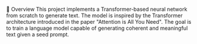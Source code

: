 📌 Overview
This project implements a Transformer-based neural network from scratch to generate text. The model is inspired by the Transformer architecture introduced in the paper "Attention is All You Need". The goal is to train a language model capable of generating coherent and meaningful text given a seed prompt.
